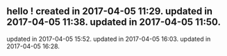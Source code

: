 hello !
created in 2017-04-05 11:29.
updated in 2017-04-05 11:38.
updated in 2017-04-05 11:50.
----------------------------
updated in 2017-04-05 15:52.
updated in 2017-04-05 16:03.
updated in 2017-04-05 16:28.
